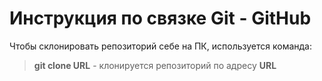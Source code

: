# Инструкция по связке Git - GitHub

Чтобы склонировать репозиторий себе на ПК, используется команда:
> **git clone URL** - клонируется репозиторий по адресу **URL**